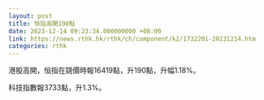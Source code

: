 ```yaml
---
layout: post
title: 恒指高開190點
date: 2023-12-14 09:23:34.000000000 +08:00
link: https://news.rthk.hk/rthk/ch/component/k2/1732201-20231214.htm
categories: rthk
---
```


港股高開，恒指在競價時報16419點，升190點，升幅1.18%。

科技指數報3733點，升1.3%。
